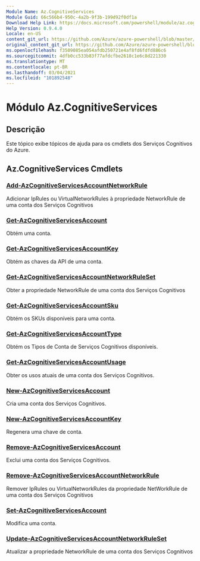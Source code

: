 ```yaml
---
Module Name: Az.CognitiveServices
Module Guid: 66c566b4-950c-4a2b-9f3b-199d92f0df1a
Download Help Link: https://docs.microsoft.com/powershell/module/az.cognitiveservices
Help Version: 0.9.4.0
Locale: en-US
content_git_url: https://github.com/Azure/azure-powershell/blob/master/src/CognitiveServices/CognitiveServices/help/Az.CognitiveServices.md
original_content_git_url: https://github.com/Azure/azure-powershell/blob/master/src/CognitiveServices/CognitiveServices/help/Az.CognitiveServices.md
ms.openlocfilehash: f3509085ea054afdb250721e4af8fd6fdfd886c6
ms.sourcegitcommit: 4dfb0cc533b83f77afdcfbe2618c1e6c8d221330
ms.translationtype: MT
ms.contentlocale: pt-BR
ms.lasthandoff: 03/04/2021
ms.locfileid: "101892548"
---
```

# Módulo Az.CognitiveServices
## Descrição
Este tópico exibe tópicos de ajuda para os cmdlets dos Serviços Cognitivos do Azure.

## Az.CognitiveServices Cmdlets
### [Add-AzCognitiveServicesAccountNetworkRule](Add-AzCognitiveServicesAccountNetworkRule.md)
Adicionar IpRules ou VirtualNetworkRules à propriedade NetworkRule de uma conta dos Serviços Cognitivos

### [Get-AzCognitiveServicesAccount](Get-AzCognitiveServicesAccount.md)
Obtém uma conta.

### [Get-AzCognitiveServicesAccountKey](Get-AzCognitiveServicesAccountKey.md)
Obtém as chaves da API de uma conta.

### [Get-AzCognitiveServicesAccountNetworkRuleSet](Get-AzCognitiveServicesAccountNetworkRuleSet.md)
Obter a propriedade NetworkRule de uma conta dos Serviços Cognitivos

### [Get-AzCognitiveServicesAccountSku](Get-AzCognitiveServicesAccountSku.md)
Obtém os SKUs disponíveis para uma conta.

### [Get-AzCognitiveServicesAccountType](Get-AzCognitiveServicesAccountType.md)
Obtém os Tipos de Conta de Serviços Cognitivos disponíveis.

### [Get-AzCognitiveServicesAccountUsage](Get-AzCognitiveServicesAccountUsage.md)
Obter os usos atuais de uma conta dos Serviços Cognitivos.

### [New-AzCognitiveServicesAccount](New-AzCognitiveServicesAccount.md)
Cria uma conta dos Serviços Cognitivos.

### [New-AzCognitiveServicesAccountKey](New-AzCognitiveServicesAccountKey.md)
Regenera uma chave de conta.

### [Remove-AzCognitiveServicesAccount](Remove-AzCognitiveServicesAccount.md)
Exclui uma conta dos Serviços Cognitivos.

### [Remove-AzCognitiveServicesAccountNetworkRule](Remove-AzCognitiveServicesAccountNetworkRule.md)
Remover IpRules ou VirtualNetworkRules da propriedade NetWorkRule de uma conta dos Serviços Cognitivos

### [Set-AzCognitiveServicesAccount](Set-AzCognitiveServicesAccount.md)
Modifica uma conta.

### [Update-AzCognitiveServicesAccountNetworkRuleSet](Update-AzCognitiveServicesAccountNetworkRuleSet.md)
Atualizar a propriedade NetworkRule de uma conta dos Serviços Cognitivos

